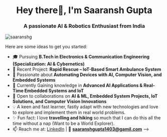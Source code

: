 <h1 align="center">Hey there👋, I'm Saaransh Gupta </h1>
<h3 align="center">A passionate AI & Robotics Enthusiast from India</h3>


<p align="left"> <img src="https://komarev.com/ghpvc/?username=saaranshg&label=Profile%20views&color=0e75b6&style=flat" alt="saaranshg" /> </p>


Here are some ideas to get you started:

- 🎓 Pursuing **B.Tech in Electronics & Communication Engineering (Specialization: AI & Cybernetics)**
- 🔭 Recent Project: **Rapid Rescue – IoT-Based Smart Ambulance System**
- 🤖 Passionate about **Automating Devices with AI, Computer Vision, and Embedded Systems**
- 🌱 Currently Gaining knowledge in **Advanced AI Applications & Real-Time Embedded Systems and IoT**
- 👯 Open to collaborations on **AI & ML, Embedded System Projects, IoT Solutions, and Computer Vision Innovations**
- 💡 A keen and fast learner, fastly adapt with new technologies and love to explore and implement them in real world problems.
- ✨ Fun fact: I love **travelling and hiking** so much that I can do this all the time without a nap (Want to be a World Explorer).
- 📫 Reach me at: [LinkedIn](https://linkedin.com/in/saaransh-g) | 📧 **saaranshgupta1403@gamil.com**
-->
